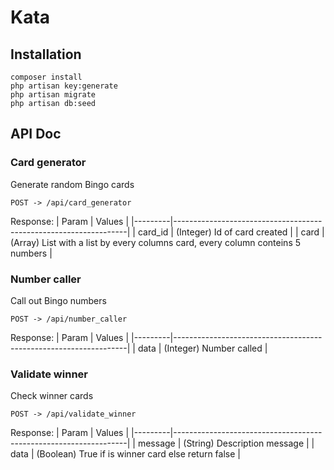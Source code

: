 
# Kata
## Installation

```
composer install
php artisan key:generate
php artisan migrate
php artisan db:seed
```
## API Doc
### Card generator
Generate random Bingo cards
```
POST -> /api/card_generator
```

Response:
| Param   | Values                                                           |
|---------|------------------------------------------------------------------|
| card_id | (Integer) Id of card created |
| card    | (Array) List with a list by every columns card, every column conteins 5 numbers       |

### Number caller
Call out Bingo numbers
```
POST -> /api/number_caller
```

Response:
| Param   | Values                                                           |
|---------|------------------------------------------------------------------|
| data | (Integer) Number called |

### Validate winner
Check winner cards
```
POST -> /api/validate_winner
```

Response:
| Param   | Values                                                           |
|---------|------------------------------------------------------------------|
| message | (String) Description message |
| data | (Boolean) True if is winner card else return false |